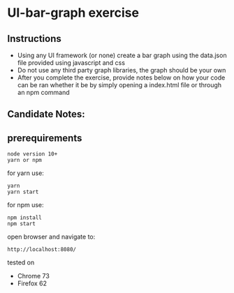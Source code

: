 # UI-bar-graph exercise

## Instructions

- Using any UI framework (or none) create a bar graph using the data.json file provided using javascript and css
- Do not use any third party graph libraries, the graph should be your own
- After you complete the exercise, provide notes below on how your code can be ran whether it be by simply opening a index.html file or through an npm command

## Candidate Notes:

## prerequirements

```
node version 10+
yarn or npm
```

for yarn use:
```
yarn 
yarn start
```

for npm use:
```
npm install
npm start
```

open browser and navigate to:
```
http://localhost:8080/
```

tested on 
* Chrome 73
* Firefox 62
